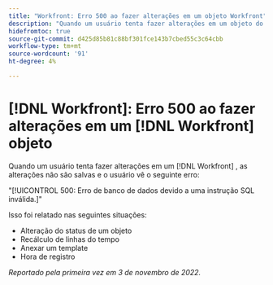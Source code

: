 ```yaml
---
title: "Workfront: Erro 500 ao fazer alterações em um objeto Workfront"
description: "Quando um usuário tenta fazer alterações em um objeto do Workfront, as alterações não são salvas e o usuário vê um erro"
hidefromtoc: true
source-git-commit: d425d85b81c88bf301fce143b7cbed55c3c64cbb
workflow-type: tm+mt
source-wordcount: '91'
ht-degree: 4%

---
```



# [!DNL Workfront]: Erro 500 ao fazer alterações em um [!DNL Workfront] objeto

Quando um usuário tenta fazer alterações em um [!DNL Workfront] , as alterações não são salvas e o usuário vê o seguinte erro:

&quot;[!UICONTROL 500: Erro de banco de dados devido a uma instrução SQL inválida.]&quot;

Isso foi relatado nas seguintes situações:

* Alteração do status de um objeto
* Recálculo de linhas do tempo
* Anexar um template
* Hora de registro

_Reportado pela primeira vez em 3 de novembro de 2022._

